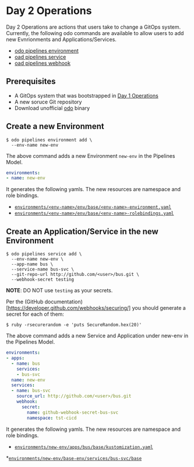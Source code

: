 # Day 2 Operations

Day 2 Operations are actions that users take to  change a GitOps system. 
Currently, the following odo commands are available to allow users to add new
Evnrionments and Applications/Services.

* [odo pipelines environment](../../commands/environment)
* [oad pipelines service](../../commands/service)
* [oad pipelines webhook](../../commands/webhook)


## Prerequisites

* A GitOps system that was bootstrapped in [Day 1 Operations](../day1)
* A new soruce Git repository
* Download unofficial [odo](../../commands/bin) binary

## Create a new Environment

```shell
$ odo pipelines environment add \
  --env-name new-env
```

The above command adds a new Environment `new-env` in the Pipelines Model.

```yaml
environments:
- name: new-env
```

It generates the following yamls.  The new resources are namespace and role bindings.

* [`environments/<env-name>/env/base/<env-name>-environment.yaml`](output/environments/new-env/env/base/new-env-environment.yaml)
* [`environments/<env-name>/env/base/<env-name>-rolebindings.yaml`](output/environments/new-env/env/base/new-env-rolebindgs.yaml)

## Create an Application/Service in the new Environment

```shell
$ odo pipelines service add \
  --env-name new-env \
  --app-name bus \
  --service-name bus-svc \
  --git-repo-url http://github.com/<user>/bus.git \
  --webhook-secret testing 
```

**NOTE**: DO NOT use `testing` as your secrets.

Per the (GitHub documentation)[https://developer.github.com/webhooks/securing/]
you should generate a secret for each of them:

```shell
$ ruby -rsecurerandom -e 'puts SecureRandom.hex(20)'
```

The above command adds a new Service and Application under new-env in the Pipelines Model.

```yaml
environments:
- apps:
  - name: bus
    services:
    - bus-svc
  name: new-env
  services:
  - name: bus-svc
    source_url: http://github.com/<user>/bus.git
    webhook:
      secret:
        name: github-webhook-secret-bus-svc
        namespace: tst-cicd
```

It generates the following yamls.  The new resources are namespace and role bindings.

* [`environments/new-env/apps/bus/base/kustomization.yaml`](output/environments/new-env/apps/bus/base/kustomization.yaml)

*[`environments/new-env/base-env/services/bus-svc/base`](output/environments/new-env/base-env/services/bus-svc/base)






